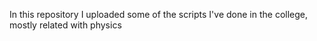 In this repository I uploaded some of the scripts I've done in the college, mostly related with physics
